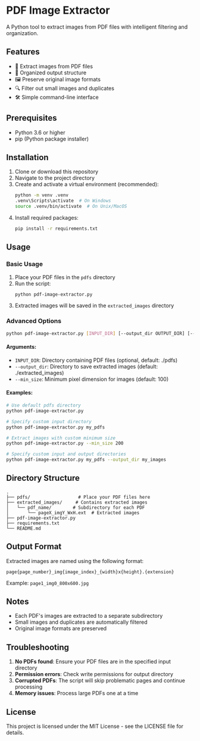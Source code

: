 # PDF Image Extractor

A Python tool to extract images from PDF files with intelligent filtering and organization.

## Features

- 📄 Extract images from PDF files
- 📁 Organized output structure
- 🖼️ Preserve original image formats
- 🔍 Filter out small images and duplicates
- 🛠️ Simple command-line interface

## Prerequisites

- Python 3.6 or higher
- pip (Python package installer)

## Installation

1. Clone or download this repository
2. Navigate to the project directory
3. Create and activate a virtual environment (recommended):
   ```bash
   python -m venv .venv
   .venv\Scripts\activate  # On Windows
   source .venv/bin/activate  # On Unix/MacOS
   ```
4. Install required packages:
   ```bash
   pip install -r requirements.txt
   ```

## Usage

### Basic Usage

1. Place your PDF files in the `pdfs` directory
2. Run the script:
   ```bash
   python pdf-image-extractor.py
   ```
3. Extracted images will be saved in the `extracted_images` directory

### Advanced Options

```bash
python pdf-image-extractor.py [INPUT_DIR] [--output_dir OUTPUT_DIR] [--min_size MIN_SIZE]
```

#### Arguments:
- `INPUT_DIR`: Directory containing PDF files (optional, default: ./pdfs)
- `--output_dir`: Directory to save extracted images (default: ./extracted_images)
- `--min_size`: Minimum pixel dimension for images (default: 100)

#### Examples:
```bash
# Use default pdfs directory
python pdf-image-extractor.py

# Specify custom input directory
python pdf-image-extractor.py my_pdfs

# Extract images with custom minimum size
python pdf-image-extractor.py --min_size 200

# Specify custom input and output directories
python pdf-image-extractor.py my_pdfs --output_dir my_images
```

## Directory Structure

```
.
├── pdfs/                  # Place your PDF files here
├── extracted_images/     # Contains extracted images
│   └── pdf_name/        # Subdirectory for each PDF
│       └── pageX_imgY_WxH.ext  # Extracted images
├── pdf-image-extractor.py
├── requirements.txt
└── README.md
```

## Output Format

Extracted images are named using the following format:
```
page{page_number}_img{image_index}_{width}x{height}.{extension}
```

Example: `page1_img0_800x600.jpg`

## Notes

- Each PDF's images are extracted to a separate subdirectory
- Small images and duplicates are automatically filtered
- Original image formats are preserved

## Troubleshooting

1. **No PDFs found**: Ensure your PDF files are in the specified input directory
2. **Permission errors**: Check write permissions for output directory
3. **Corrupted PDFs**: The script will skip problematic pages and continue processing
4. **Memory issues**: Process large PDFs one at a time

## License

This project is licensed under the MIT License - see the LICENSE file for details. 